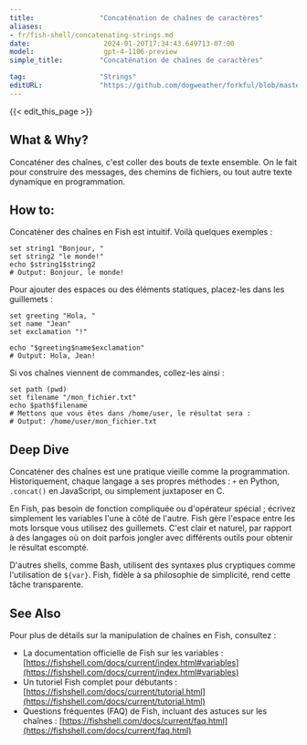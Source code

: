 ```yaml
---
title:                "Concaténation de chaînes de caractères"
aliases:
- fr/fish-shell/concatenating-strings.md
date:                  2024-01-20T17:34:43.649713-07:00
model:                 gpt-4-1106-preview
simple_title:         "Concaténation de chaînes de caractères"

tag:                  "Strings"
editURL:              "https://github.com/dogweather/forkful/blob/master/content/fr/fish-shell/concatenating-strings.md"
---
```


{{< edit_this_page >}}

## What & Why?
Concaténer des chaînes, c'est coller des bouts de texte ensemble. On le fait pour construire des messages, des chemins de fichiers, ou tout autre texte dynamique en programmation.

## How to:
Concaténer des chaînes en Fish est intuitif. Voilà quelques exemples :

```Fish Shell
set string1 "Bonjour, "
set string2 "le monde!"
echo $string1$string2
# Output: Bonjour, le monde!
```

Pour ajouter des espaces ou des éléments statiques, placez-les dans les guillemets :

```Fish Shell
set greeting "Hola, "
set name "Jean"
set exclamation "!"

echo "$greeting$name$exclamation"
# Output: Hola, Jean!
```

Si vos chaînes viennent de commandes, collez-les ainsi :

```Fish Shell
set path (pwd)
set filename "/mon_fichier.txt"
echo $path$filename
# Mettons que vous êtes dans /home/user, le résultat sera :
# Output: /home/user/mon_fichier.txt
```

## Deep Dive
Concaténer des chaînes est une pratique vieille comme la programmation. Historiquement, chaque langage a ses propres méthodes : `+` en Python, `.concat()` en JavaScript, ou simplement juxtaposer en C.

En Fish, pas besoin de fonction compliquée ou d'opérateur spécial ; écrivez simplement les variables l'une à côté de l'autre. Fish gère l'espace entre les mots lorsque vous utilisez des guillemets. C'est clair et naturel, par rapport à des langages où on doit parfois jongler avec différents outils pour obtenir le résultat escompté.

D'autres shells, comme Bash, utilisent des syntaxes plus cryptiques comme l'utilisation de `${var}`. Fish, fidèle à sa philosophie de simplicité, rend cette tâche transparente.

## See Also
Pour plus de détails sur la manipulation de chaînes en Fish, consultez :
- La documentation officielle de Fish sur les variables : [https://fishshell.com/docs/current/index.html#variables](https://fishshell.com/docs/current/index.html#variables)
- Un tutoriel Fish complet pour débutants : [https://fishshell.com/docs/current/tutorial.html](https://fishshell.com/docs/current/tutorial.html)
- Questions fréquentes (FAQ) de Fish, incluant des astuces sur les chaînes : [https://fishshell.com/docs/current/faq.html](https://fishshell.com/docs/current/faq.html)
